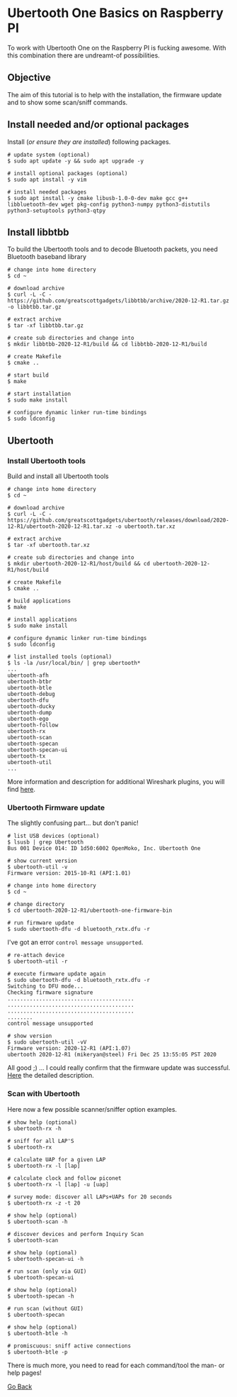 # Ubertooth One Basics on Raspberry PI

To work with Ubertooth One on the Raspberry PI is fucking awesome. With this combination there are undreamt-of possibilities.

## Objective

The aim of this tutorial is to help with the installation, the firmware update and to show some scan/sniff commands.

## Install needed and/or optional packages

Install (_or ensure they are installed_) following packages.

```shell
# update system (optional)
$ sudo apt update -y && sudo apt upgrade -y

# install optional packages (optional)
$ sudo apt install -y vim

# install needed packages
$ sudo apt install -y cmake libusb-1.0-0-dev make gcc g++ libbluetooth-dev wget pkg-config python3-numpy python3-distutils python3-setuptools python3-qtpy
```

## Install libbtbb

To build the Ubertooth tools and to decode Bluetooth packets, you need Bluetooth baseband library

```shell
# change into home directory
$ cd ~

# download archive
$ curl -L -C - https://github.com/greatscottgadgets/libbtbb/archive/2020-12-R1.tar.gz -o libbtbb.tar.gz

# extract archive
$ tar -xf libbtbb.tar.gz

# create sub directories and change into
$ mkdir libbtbb-2020-12-R1/build && cd libbtbb-2020-12-R1/build

# create Makefile
$ cmake ..

# start build
$ make

# start installation
$ sudo make install

# configure dynamic linker run-time bindings
$ sudo ldconfig
```

## Ubertooth

### Install Ubertooth tools

Build and install all Ubertooth tools

```shell
# change into home directory
$ cd ~

# download archive
$ curl -L -C - https://github.com/greatscottgadgets/ubertooth/releases/download/2020-12-R1/ubertooth-2020-12-R1.tar.xz -o ubertooth.tar.xz

# extract archive
$ tar -xf ubertooth.tar.xz

# create sub directories and change into
$ mkdir ubertooth-2020-12-R1/host/build && cd ubertooth-2020-12-R1/host/build

# create Makefile
$ cmake ..

# build applications
$ make

# install applications
$ sudo make install

# configure dynamic linker run-time bindings
$ sudo ldconfig

# list installed tools (optional)
$ ls -la /usr/local/bin/ | grep ubertooth*
...
ubertooth-afh
ubertooth-btbr
ubertooth-btle
ubertooth-debug
ubertooth-dfu
ubertooth-ducky
ubertooth-dump
ubertooth-ego
ubertooth-follow
ubertooth-rx
ubertooth-scan
ubertooth-specan
ubertooth-specan-ui
ubertooth-tx
ubertooth-util
...
```

More information and description for additional Wireshark plugins, you will find [here](https://github.com/greatscottgadgets/ubertooth/wiki/Build-Guide).

### Ubertooth Firmware update

The slightly confusing part... but don't panic!

```shell
# list USB devices (optional)
$ lsusb | grep Ubertooth
Bus 001 Device 014: ID 1d50:6002 OpenMoko, Inc. Ubertooth One

# show current version
$ ubertooth-util -v
Firmware version: 2015-10-R1 (API:1.01)

# change into home directory
$ cd ~

# change directory
$ cd ubertooth-2020-12-R1/ubertooth-one-firmware-bin

# run firmware update
$ sudo ubertooth-dfu -d bluetooth_rxtx.dfu -r
```

I've got an error `control message unsupported`.

```shell
# re-attach device
$ ubertooth-util -r

# execute firmware update again
$ sudo ubertooth-dfu -d bluetooth_rxtx.dfu -r
Switching to DFU mode...
Checking firmware signature
........................................
........................................
........................................
........
control message unsupported

# show version
$ sudo ubertooth-util -vV
Firmware version: 2020-12-R1 (API:1.07)
ubertooth 2020-12-R1 (mikeryan@steel) Fri Dec 25 13:55:05 PST 2020
```

All good ;) ... I could really confirm that the firmware update was successful. [Here](https://github.com/greatscottgadgets/ubertooth/wiki/Firmware) the detailed description.

### Scan with Ubertooth

Here now a few possible scanner/sniffer option examples.

```shell
# show help (optional)
$ ubertooth-rx -h

# sniff for all LAP'S
$ ubertooth-rx

# calculate UAP for a given LAP
$ ubertooth-rx -l [lap]

# calculate clock and follow piconet
$ ubertooth-rx -l [lap] -u [uap]

# survey mode: discover all LAPs+UAPs for 20 seconds
$ ubertooth-rx -z -t 20

# show help (optional)
$ ubertooth-scan -h

# discover devices and perform Inquiry Scan
$ ubertooth-scan

# show help (optional)
$ ubertooth-specan-ui -h

# run scan (only via GUI)
$ ubertooth-specan-ui

# show help (optional)
$ ubertooth-specan -h

# run scan (without GUI)
$ ubertooth-specan

# show help (optional)
$ ubertooth-btle -h

# promiscuous: sniff active connections
$ ubertooth-btle -p
```

There is much more, you need to read for each command/tool the man- or help pages!

[Go Back](../readme.md)
